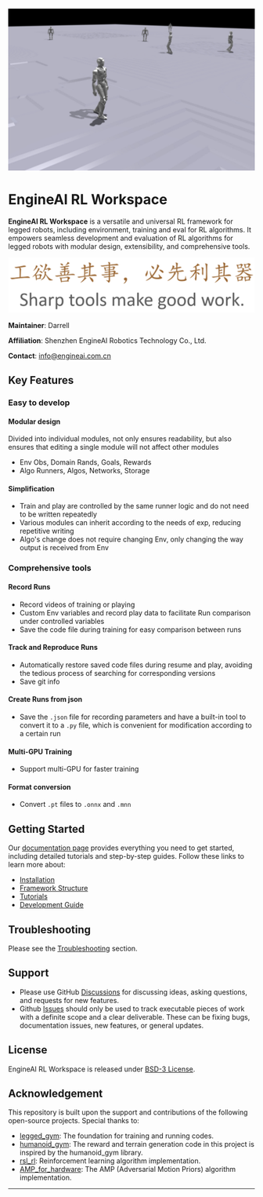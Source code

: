 ![EngineAI RL Workspace](docs/cover.PNG)

# EngineAI RL Workspace

**EngineAI RL Workspace** is a versatile and universal RL framework for legged robots, including environment, training and eval for RL algorithms. It empowers seamless development and evaluation of RL algorithms for legged robots with modular design, extensibility, and comprehensive tools.

![Saying](docs/saying.PNG)

**Maintainer**: Darrell

**Affiliation**: Shenzhen EngineAI Robotics Technology Co., Ltd.

**Contact**: info@engineai.com.cn
## Key Features
### Easy to develop
#### Modular design
  Divided into individual modules, not only ensures readability, but also ensures that editing a single module will not affect other modules
- Env Obs, Domain Rands, Goals, Rewards
- Algo Runners, Algos, Networks, Storage
#### Simplification
  - Train and play are controlled by the same runner logic and do not need to be written repeatedly
  - Various modules can inherit according to the needs of exp, reducing repetitive writing
  - Algo's change does not require changing Env, only changing the way output is received from Env
### Comprehensive tools
#### Record Runs
 - Record videos of training or playing
 - Custom Env variables and record play data to facilitate Run comparison under controlled variables
 - Save the code file during training for easy comparison between runs
#### Track and Reproduce Runs
 - Automatically restore saved code files during resume and play, avoiding the tedious process of searching for corresponding versions
 - Save git info
#### Create Runs from json
 - Save the `.json` file for recording parameters and have a built-in tool to convert it to a `.py` file, which is convenient for modification according to a certain run
#### Multi-GPU Training
 - Support multi-GPU for faster training
#### Format conversion
 - Convert `.pt` files to `.onnx` and `.mnn`
## Getting Started ##
Our [documentation page](https://dx3a2bminsq.feishu.cn/wiki/BFfwwMaAcisCQ2kyquZclIrgnkg) provides everything you need to get started, including detailed tutorials and step-by-step guides. Follow these links to learn more about:

- [Installation](https://dx3a2bminsq.feishu.cn/wiki/KWmYwQlOuiGlYMk4Fp7ch8x8ndh)
- [Framework Structure](https://dx3a2bminsq.feishu.cn/wiki/PLdIwi2sbihp7ykZok8cVqFsnKg)
- [Tutorials](https://dx3a2bminsq.feishu.cn/wiki/EduJwoPPfi5gAwkJ1kHcfZD7nlg)
- [Development Guide](https://dx3a2bminsq.feishu.cn/wiki/R0JqwPe9miRb0bkSUfKcv40Tnae)

## Troubleshooting
Please see the [Troubleshooting](https://dx3a2bminsq.feishu.cn/wiki/Yj5Dw9rQWiGXNgkeb2pccQTSnBf) section.

## Support

* Please use GitHub [Discussions](https://github.com/engineai-robotics/engineai_rl_workspace/discussions) for discussing ideas, asking questions, and requests for new features.
* Github [Issues](https://github.com/engineai-robotics/engineai_rl_workspace/issues) should only be used to track executable pieces of work with a definite scope and a clear deliverable. These can be fixing bugs, documentation issues, new features, or general updates.

## License

EngineAI RL Workspace is released under [BSD-3 License](LICENSE).

## Acknowledgement
This repository is built upon the support and contributions of the following open-source projects. Special thanks to:

- [legged_gym](https://github.com/leggedrobotics/legged_gym): The foundation for training and running codes.
- [humanoid_gym](https://github.com/roboterax/humanoid-gym): The reward and terrain generation code in this project is inspired by the humanoid_gym library. 
- [rsl_rl](https://github.com/leggedrobotics/rsl_rl.git): Reinforcement learning algorithm implementation.
- [AMP_for_hardware](https://github.com/Alescontrela/AMP_for_hardware): The AMP (Adversarial Motion Priors) algorithm implementation.
---
